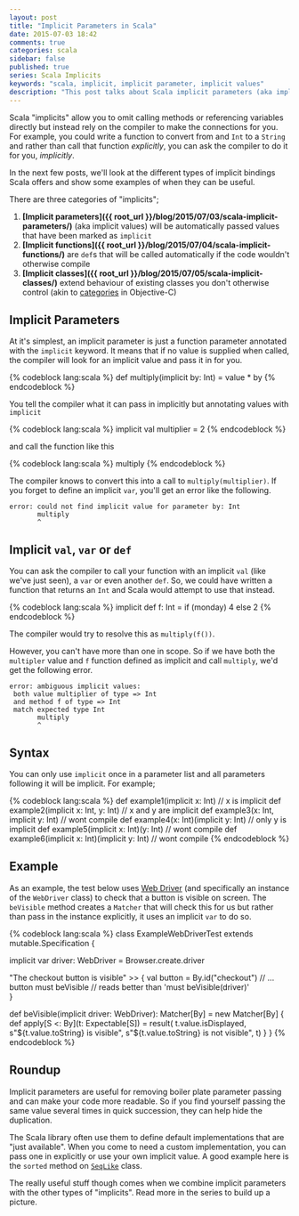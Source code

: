 ```yaml
---
layout: post
title: "Implicit Parameters in Scala"
date: 2015-07-03 18:42
comments: true
categories: scala
sidebar: false
published: true
series: Scala Implicits
keywords: "scala, implicit, implicit parameter, implicit values"
description: "This post talks about Scala implicit parameters (aka implicit values). In the series, I introduce the \"implicit\" categories and show real examples."
---
```


Scala "implicits" allow you to omit calling methods or referencing variables directly but instead rely on the compiler to make the connections for you. For example, you could write a function to convert from and `Int` to a `String` and rather than call that function _explicitly_, you can ask the compiler to do it for you, _implicitly_.  

In the next few posts, we'll look at the different types of implicit bindings Scala offers and show some examples of when they can be useful.

<!-- more -->

There are three categories of "implicits";

1. **[Implicit parameters]({{ root_url }}/blog/2015/07/03/scala-implicit-parameters/)** (aka implicit values) will be automatically passed values that have been marked as `implicit`
1. **[Implicit functions]({{ root_url }}/blog/2015/07/04/scala-implicit-functions/)** are `def`s that will be called automatically if the code wouldn't otherwise compile
1. **[Implicit classes]({{ root_url }}/blog/2015/07/05/scala-implicit-classes/)** extend behaviour of existing classes you don't otherwise control (akin to [categories](https://developer.apple.com/library/prerelease/ios/documentation/Cocoa/Conceptual/ProgrammingWithObjectiveC/CustomizingExistingClasses/CustomizingExistingClasses.html) in Objective-C)


<!-- more -->

## Implicit Parameters

At it's simplest, an implicit parameter is just a function parameter annotated with the `implicit` keyword. It means that if no value is supplied when called, the compiler will look for an implicit value and pass it in for you.

{% codeblock lang:scala %}
def multiply(implicit by: Int) = value * by
{% endcodeblock %}

You tell the compiler what it can pass in implicitly but annotating values with `implicit`

{% codeblock lang:scala %}
implicit val multiplier = 2
{% endcodeblock %}

and call the function like this

{% codeblock lang:scala %}
multiply
{% endcodeblock %}

The compiler knows to convert this into a call to `multiply(multiplier)`. If you forget to define an implicit `var`, you'll get an error like the following.

    error: could not find implicit value for parameter by: Int
           multiply
           ^

## Implicit `val`, `var` or `def`

You can ask the compiler to call your function with an implicit `val` (like we've just seen), a `var` or even another `def`. So, we could have written a function that returns an `Int` and Scala would attempt to use that instead.

{% codeblock lang:scala %}
implicit def f: Int = if (monday) 4 else 2
{% endcodeblock %}

The compiler would try to resolve this as `multiply(f())`.

However, you can't have more than one in scope. So if we have both the `multipler` value and `f` function defined as implicit and call `multiply`, we'd get the following error. 

    error: ambiguous implicit values:
     both value multiplier of type => Int
     and method f of type => Int
     match expected type Int
           multiply
           ^



## Syntax

You can only use `implicit` once in a parameter list and all parameters following it will be implicit. For example;

{% codeblock lang:scala %}
def example1(implicit x: Int)                       // x is implicit
def example2(implicit x: Int, y: Int)               // x and y are implicit
def example3(x: Int, implicit y: Int)               // wont compile 
def example4(x: Int)(implicit y: Int)               // only y is implicit
def example5(implicit x: Int)(y: Int)               // wont compile
def example6(implicit x: Int)(implicit y: Int)      // wont compile
{% endcodeblock %}


## Example

As an example, the test below uses [Web Driver](http://www.seleniumhq.org/projects/webdriver/) (and specifically an instance of the `WebDriver` class) to check that a button is visible on screen. The `beVisible` method creates a `Matcher` that will check this for us but rather than pass in the instance explicitly, it uses an implicit `var` to do so.

{% codeblock lang:scala %}
class ExampleWebDriverTest extends mutable.Specification {

  implicit var driver: WebDriver = Browser.create.driver
  
  "The checkout button is visible" >> {
    val button = By.id("checkout")
    // ...
    button must beVisible           // reads better than 'must beVisible(driver)'   
  }
  
  def beVisible(implicit driver: WebDriver): Matcher[By] = new Matcher[By] {
    def apply[S <: By](t: Expectable[S]) = result(
      t.value.isDisplayed,
      s"${t.value.toString} is visible",
      s"${t.value.toString} is not visible",
      t)
  }
}
{% endcodeblock %}

## Roundup

Implicit parameters are useful for removing boiler plate parameter passing and can make your code more readable. So if you find yourself passing the same value several times in quick succession, they can help hide the duplication.

The Scala library often use them to define default implementations that are "just available". When you come to need a custom implementation, you can pass one in explicitly or use your own implicit value. A good example here is the `sorted` method on [`SeqLike`](http://www.scala-lang.org/api/2.11.7/#scala.collection.SeqLike) class. 

The really useful stuff though comes when we combine implicit parameters with the other types of "implicits". Read more in the series to build up a picture.
